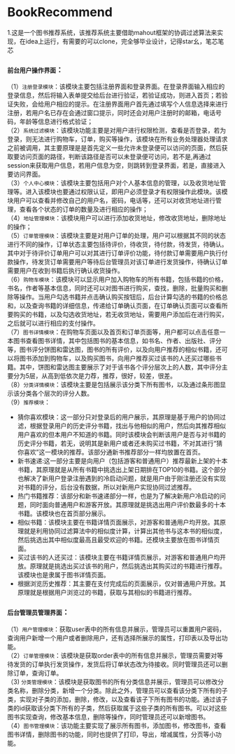 # BookRecommend
1.这是一个图书推荐系统，该推荐系统主要借助mahout框架的协调过滤算法来实现，在idea上运行，有需要的可以clone，完全够毕业设计，记得star幺，笔芯笔芯 


### `前台用户操作界面`：  
（1）`注册登录模块`：该模块主要包括注册界面和登录界面。在登录界面输入相应的登录信息，然后将输入表单提交给后台进行验证，若验证成功，则进入首页；若验证失败，会给用户相应的提示。在注册界面用户首先通过填写个人信息选择来进行注册，若用户名已存在会通过窗口提示，同时还会对用户注册时的邮箱，电话号码，年龄等信息进行格式验证；  
（2）`系统过滤模块`：该模块功能主要是对用户进行权限检测，查看是否登录，若为登录，则无法进行购物车，订单，购买等操作，该模块在所有业务处理器处理请求之前被调用，其主要原理是是首先定义一些允许未登录便可以访问的页面，然后获取要访问页面的路径，判断该路径是否可以未登录便可访问，若不是,再通过session来获取用户信息，若用户信息为空，则跳转到登录界面，若是，直接进入要访问界面。  
（3）`个人中心模块`：该模块主要包括用户对个人基本信息的管理，以及收货地址管理等。进入该模块也要通过权限认证，即用户必须登录才有权限操作此模块。该模块用户可以查看并修改自己的用户名，密码，电话等，还可以对收货地址进行管理，查看各个状态的订单的数量及进行相应的操作；  
（4）`地址管理模块`：该模块用户可以进行添加收货地址，修改收货地址，删除地址的操作；  
（5）`订单管理模块`：该模块主要是对用户订单的处理，用户可以根据其不同的状态进行不同的操作，订单状态主要包括待评价，待收货，待付款，待发货，待确认。其中对于待评价订单用户可以对其进行订单评价功能，待付款订单需要用户执行付款操作，待发货订单需要用户等待后台管理员对该订单进行发货操作，待确认订单需要用户在收到书籍后执行确认收货操作。  
（6）`购物车模块`：该模块可以显示用户加入购物车的所有书籍，包括书籍的价格，书名，作者等基本信息，同时还可以对图书进行购买，查找，删除，批量购买和删除等操作。当用户勾选书籍并点击确认购买按钮后，后台计算勾选的书籍的价格总和，以及查询书籍的详细信息，传递给订单确认页面，在订单确认页面可以查看所要购买的书籍，以及勾选收货地址，若无收货地址，需要用户添加后在进行购买，之后就可以进行相应的支付操作。  
（7）`图书详情模块`：在购物车页面以及首页和订单页面等，用户都可以点击任意一本图书查看图书详情，其中包括图书的基本信息，如书名、作者、出版社、评分等，图书评分饼图和雷达图，图书的所有评价，以及向用户推荐的相似书籍，还可以将图书添加到购物车，以及购买图书，向用户推荐买过该书的人还买过哪些书籍。其中，饼图和雷达图主要展示了对于该书各个评分层次上的人数，其中评分主要分为5层，从高到低依次是力荐，推荐，很好，较差，很差。  
（8）`分类详情模块`：该模块主要是包括展示该分类下所有图书，以及通过条形图显示该分类各个层次的评分人数。  
（9）`推荐模块`：  
* 猜你喜欢模块：这一部分只对登录后的用户展示，其原理是基于用户的协同过滤，根据登录用户的历史评分书籍，找出与他相似的用户，然后向其推荐相似用户喜欢的但本用户不知道的书籍。同时该模块会判断该用户是否与对书籍的历史评分书籍，若无，说明其是新用户或者还未购买过书籍，不对其进行“猜你喜欢”这一模块的推荐。该部分通新书推荐部分一样均放置在首页。  
* 新书速递:这一部分主要是向用户（包括游客和普通用户）推荐最新上架的十本书籍，其原理就是从所有书籍中挑选出上架日期排在TOP10的书籍。这个部分也解决了新用户登录注册遇到的冷启动问题，就是用户由于刚注册还没有实现对书籍的评分，后台没有数据，所以对新用户实现协同过滤推荐。  
* 热门书籍推荐：该部分和新书速递部分一样，也是为了解决新用户冷启动的问题，同时面向普通用户和游客开放。其原理就是挑选出用户评价数最多的十本书籍。该模块也在首页部分展示。
* 相似书籍：该模块主要在书籍详情页面展示，对游客和普通用户均开放。其原理就是利用协同过滤算法中的相似度计算，计算出其他书与这本书的相似度，然后挑选出其中相似度最高且最受欢迎的书籍。还模块主要放在图书详情页面。  
* 买过该书的人还买过：该模块主要在书籍详情页展示，对游客和普通用户均开放。原理就是挑选出买过该书的用户，然后挑选出其购买过的书籍进行推荐。该模块也是隶属于图书详情页面。  
* 根据浏览历史推荐：其主要在支付完成后的页面展示，仅对普通用户开放。其原理就是根据用户浏览过的书籍，获取与其相似的书籍进行推荐。  


### `后台管理员管理界面`：  
（1）`用户管理模块`：获取user表中的所有信息并展示，管理员可以重置用户密码，查询用户新增一个用户或者删除用户，还有选择所展示的属性，打印表以及导出功能。  
（2）`订单管理模块`：该模块是获取order表中的所有信息并展示，管理员需要对等待发货的订单执行发货操作，发货后将订单状态改为待接收。同时管理员还可以删除订单，查询订单。  
（3) `分类管理模块`：该模块是获取图书的所有分类信息并展示，管理员可以修改分类名称，删除分类，新增一个分类。除此之外，管理员可以查看该分类下所有的子类，实现对子类的添加，删除，修改，以及查看该子下所有图书的功能。通过该子类的id获取该分类下所有的子类，然后获取属于这些子类的所有图书。可以对这些图书实现查询，修改基本信息，删除等操作，同时管理员还可以新增图书。  
（4）`图书管理模块`：该功能主要实现了展示所有图书，添加图书，修改图书，查看图书详情，删除图书的功能，同时也提供了打印，导出，增减属性，分页等小功能。  


